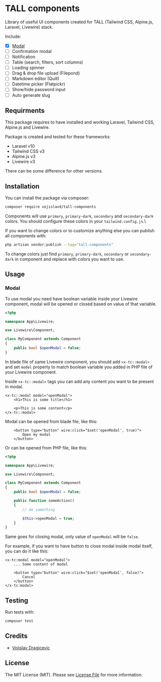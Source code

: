 # TALL components

Library of useful UI components created for TALL (Tailwind CSS, Alpine.js, Laravel, Livewire) stack.

Include:

- [x] [Modal](#modal)
- [ ] Confirmation modal
- [ ] Notification
- [ ] Table (search, filters, sort columns)
- [ ] Loading spinner
- [ ] Drag & drop file upload (Filepond)
- [ ] Markdown editor (Quill)
- [ ] Datetime picker (Flatpickr)
- [ ] Show/hide password input
- [ ] Auto generate slug

## Requirments

This package requires to have installed and working Laravel, Tailwind CSS, Alpine.js and Livewire.

Package is created and tested for these frameworks:
- Laravel v10
- Tailwind CSS v3
- Alpine.js v3
- Livewire v3

There can be some difference for other versions.

## Installation

You can install the package via composer:

```bash
composer require vojislavd/tall-components
```

Components will use `primary`, `primary-dark`, `secondary` and `secondary-dark` colors. You should configure these colors in your `tailwind.config.js`.\

If you want to change colors or to customize anything else you can publish all components with:

```bash
php artisan vendor:publish --tag="tall-components"
```

To change colors just find `primary`, `primary-dark`, `secondary` or `secondary-dark` in component and replace with colors you want to use.

## Usage

### Modal

To use modal you need have boolean variable inside your Livewire component, modal will be opened or closed based on value of that variable.

```php
<?php

namespace App\Livewire;

use Livewire\Component;

class MyComponent extends Component
{
    public bool $openModal = false;
}
```

In blade file of same Livewire component, you should add `<x-tc::modal>` and set `model` property to match boolean variable you added in PHP file of your Livewire component.

Inside `<x-tc::modal>` tags you can add any content you want to be present in modal.

```blade
<x-tc::modal model="openModal">
    <h1>This is some title</h1>

    <p>This is some content</p>
</x-tc::modal>
```

Modal can be opened from blade file, like this:

```blade
    <button type="button" wire:click="$set('openModal', true)">
        Open my modal
    </button>
```

Or can be opened from PHP file, like this:

```php
<?php

namespace App\Livewire;

use Livewire\Component;

class MyComponent extends Component
{
    public bool $openModal = false;

    public function someAction()
    {
        // do something

        $this->openModal = true;
    }
}
```

Same goes for closing modal, only value of `openModal` will be `false`.

For example, if you want to have button to close modal inside modal itself, you can do it like this:

```blade
<x-tc:modal model="openModal">
    ... Some content of modal

    <button type="button" wire:click="$set('openModal', false)">
        Cancel
    </button>
</x-tc:modal>
```

## Testing
Run tests with:

```bash
composer test
```

## Credits

- [Vojislav Dragicevic](https://vojislavd.com/)

## License

The MIT License (MIT). Please see [License File](LICENSE.md) for more information.